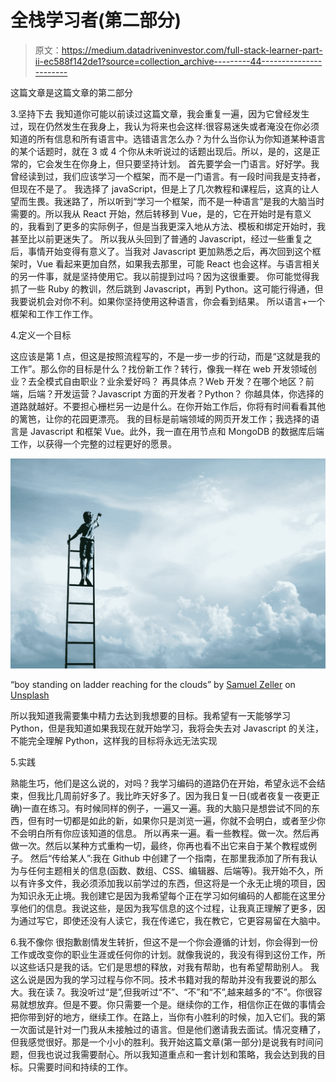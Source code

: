 # 全栈学习者(第二部分)

> 原文：<https://medium.datadriveninvestor.com/full-stack-learner-part-ii-ec588f142de1?source=collection_archive---------44----------------------->

这篇文章是这篇文章的第二部分

3.坚持下去
我知道你可能以前读过这篇文章，我会重复一遍，因为它曾经发生过，现在仍然发生在我身上，我认为将来也会这样:很容易迷失或者淹没在你必须知道的所有信息和所有语言中。选错语言怎么办？为什么当你认为你知道某种语言的某个话题时，就在 3 或 4 个你从未听说过的话题出现后。所以，是的，这是正常的，它会发生在你身上，但只要坚持计划。
首先要学会一门语言。好好学。我曾经读到过，我们应该学习一个框架，而不是一门语言。有一段时间我是支持者，但现在不是了。
我选择了 javaScript，但是上了几次教程和课程后，这真的让人望而生畏。我迷路了，所以听到“学习一个框架，而不是一种语言”是我的大脑当时需要的。所以我从 React 开始，然后转移到 Vue，是的，它在开始时是有意义的，我看到了更多的实际例子，但是当我更深入地从方法、模板和绑定开始时，我甚至比以前更迷失了。
所以我从头回到了普通的 Javascript，经过一些重复之后，事情开始变得有意义了。当我对 Javascript 更加熟悉之后，再次回到这个框架时，Vue 看起来更加自然，如果我去那里，可能 React 也会这样。与语言相关的另一件事，就是坚持使用它。我以前提到过吗？因为这很重要。
你可能觉得我抓了一些 Ruby 的教训，然后跳到 Javascript，再到 Python。这可能行得通，但我要说机会对你不利。如果你坚持使用这种语言，你会看到结果。
所以语言+一个框架和工作工作工作。

4.定义一个目标

这应该是第 1 点，但这是按照流程写的，不是一步一步的行动，而是“这就是我的工作”。那么你的目标是什么？找份新工作？转行，像我一样在 web 开发领域创业？去全模式自由职业？业余爱好吗？
再具体点？Web 开发？在哪个地区？前端，后端？开发运营？Javascript 方面的开发者？Python？
你越具体，你选择的道路就越好。不要担心栅栏另一边是什么。在你开始工作后，你将有时间看看其他的篱笆，让你的花园更漂亮。
我的目标是前端领域的网页开发工作；我选择的语言是 Javascript 和框架 Vue。此外，我一直在用节点和 MongoDB 的数据库后端工作，以获得一个完整的过程更好的愿景。

![](img/a9c661e31a442270a229d4cd92708078.png)

“boy standing on ladder reaching for the clouds” by [Samuel Zeller](https://unsplash.com/@samuelzeller?utm_source=medium&utm_medium=referral) on [Unsplash](https://unsplash.com?utm_source=medium&utm_medium=referral)

所以我知道我需要集中精力去达到我想要的目标。我希望有一天能够学习 Python，但是我知道如果我现在就开始学习，我将会失去对 Javascript 的关注，不能完全理解 Python，这样我的目标将永远无法实现

5.实践

熟能生巧，他们是这么说的，对吗？我学习编码的道路仍在开始，希望永远不会结束，但我比几周前好多了。我比昨天好多了。因为我日复一日(或者夜复一夜更正确)一直在练习。有时候同样的例子，一遍又一遍。我的大脑只是想尝试不同的东西，但有时一切都是如此的新，如果你只是浏览一遍，你就不会明白，或者至少你不会明白所有你应该知道的信息。
所以再来一遍。看一些教程。做一次。然后再做一次。然后以某种方式重构一切，最终，你再也看不出它来自于某个教程或例子。
然后“传给某人”:我在 Github 中创建了一个指南，在那里我添加了所有我认为与任何主题相关的信息(函数、数组、CSS、编辑器、后端等)。我开始不久，所以有许多文件，我必须添加我以前学过的东西，但这将是一个永无止境的项目，因为知识永无止境。我创建它是因为我希望每个正在学习如何编码的人都能在这里分享他们的信息。我说这些，是因为我写信息的这个过程，让我真正理解了更多，因为通过写它，即使还没有人读它，我在传递它，我在教它，它更容易留在大脑中。

6.我不像你
很抱歉剧情发生转折，但这不是一个你会遵循的计划，你会得到一份工作或改变你的职业生涯或任何你的计划。就像我说的，我没有得到这份工作，所以这些话只是我的话。它们是思想的释放，对我有帮助，也有希望帮助别人。
我这么说是因为我的学习过程与你不同。技术书籍对我的帮助并没有我要说的那么大。我在读
7。我没听过“是”,但我听过“不”、“不”和“不”,越来越多的“不”。你很容易就想放弃。但是不要。你只需要一个是。继续你的工作，相信你正在做的事情会把你带到好的地方，继续工作。在路上，当你有小胜利的时候，加入它们。我的第一次面试是针对一门我从未接触过的语言。但是他们邀请我去面试。情况变糟了，但我感觉很好。那是一个小小的胜利。我开始这篇文章(第一部分)是说我有时间问题，但我也说过我需要耐心。所以我知道重点和一套计划和策略，我会达到我的目标。只需要时间和持续的工作。